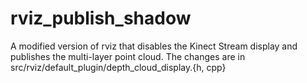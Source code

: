 rviz_publish_shadow
===================

A modified version of rviz that disables the Kinect Stream display and publishes the multi-layer point cloud.
The changes are in src/rviz/default_plugin/depth_cloud_display.{h, cpp}
